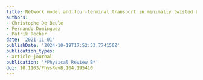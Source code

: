 ```yaml
---
title: Network model and four-terminal transport in minimally twisted bilayer graphene
authors:
- Christophe De Beule
- Fernando Dominguez
- Patrik Recher
date: '2021-11-01'
publishDate: '2024-10-19T17:52:53.774150Z'
publication_types:
- article-journal
publication: '*Physical Review B*'
doi: 10.1103/PhysRevB.104.195410
---
```

